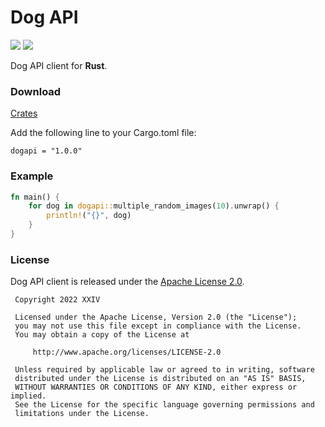 # Dog API

[![](https://img.shields.io/github/v/tag/thechampagne/dogapi-rust?label=version)](https://github.com/thechampagne/dogapi-rust/releases/latest) [![](https://img.shields.io/github/license/thechampagne/dogapi-rust)](https://github.com/thechampagne/dogapi-rust/blob/main/LICENSE)

Dog API client for **Rust**.

### Download
[Crates](https://crates.io/crates/dogapi/)

Add the following line to your Cargo.toml file:

```
dogapi = "1.0.0"
```

### Example

```rust
fn main() {
    for dog in dogapi::multiple_random_images(10).unwrap() {
        println!("{}", dog)
    }
}
```

### License

Dog API client is released under the [Apache License 2.0](https://github.com/thechampagne/dogapi-rust/blob/main/LICENSE).

```
 Copyright 2022 XXIV

 Licensed under the Apache License, Version 2.0 (the "License");
 you may not use this file except in compliance with the License.
 You may obtain a copy of the License at

     http://www.apache.org/licenses/LICENSE-2.0

 Unless required by applicable law or agreed to in writing, software
 distributed under the License is distributed on an "AS IS" BASIS,
 WITHOUT WARRANTIES OR CONDITIONS OF ANY KIND, either express or implied.
 See the License for the specific language governing permissions and
 limitations under the License.
```